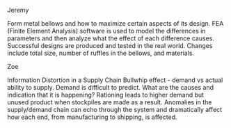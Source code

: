 Jeremy

Form metal bellows and how to maximize certain aspects of its design. FEA
(Finite Element Analysis) software is used to model the differences in
parameters and then analyze what the effect of each difference causes.
Successful designs are produced and tested in the real world. Changes include
total size, number of ruffles in the bellows, and materials.


Zoe

Information Distortion in a Supply Chain
Bullwhip effect - demand vs actual ability to supply. Demand is difficult to
predict. What are the causes and indication that it is happening? Rationing
leads to higher demand but unused product when stockpiles are made as a result.
Anomalies in the supply/demand chain can echo through the system and
dramatically affect how each end, from manufacturing to shipping, is affected.

